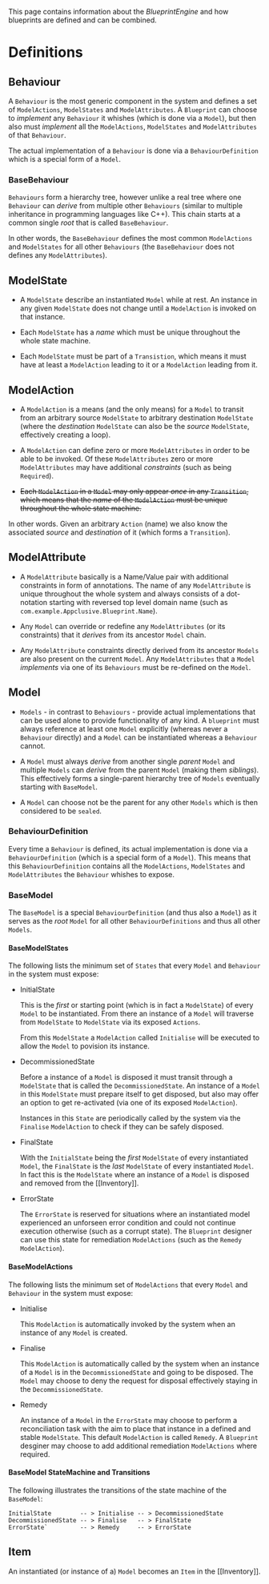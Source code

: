 This page contains information about the *BlueprintEngine* and how blueprints are defined and can be combined.

# Definitions

## Behaviour

A `Behaviour` is the most generic component in the system and defines a set of `ModelActions`, `ModelStates` and `ModelAttributes`. A `Blueprint` can choose to *implement* any `Behaviour` it whishes (which is done via a `Model`), but then also must *implement* all the `ModelActions`, `ModelStates` and `ModelAttributes` of that `Behaviour`.

The actual implementation of a `Behaviour` is done via a `BehaviourDefinition` which is a special form of a `Model`.

### BaseBehaviour

`Behaviours` form a hierarchy tree, however unlike a real tree where one `Behaviour` can *derive* from multiple other `Behaviours` (similar to multiple inheritance in programming languages like C++). This chain starts at a common single *root* that is called `BaseBehaviour`. 

In other words, the `BaseBehaviour` defines the most common `ModelActions` and `ModelStates` for all other `Behaviours` (the `BaseBehaviour` does not defines any `ModelAttributes`).

## ModelState

* A `ModelState` describe an instantiated `Model` while at rest. An instance in any given `ModelState` does not change until a `ModelAction` is invoked on that instance.

* Each `ModelState` has a *name* which must be unique throughout the whole state machine.

* Each `ModelState` must be part of a `Transistion`, which means it must have at least a `ModelAction` leading to it or a `ModelAction` leading from it.

## ModelAction

* A `ModelAction` is a means (and the only means) for a `Model` to transit from an arbitrary source `ModelState` to arbitrary destination `ModelState` (where the *destination* `ModelState` can also be the *source* `ModelState`, effectively creating a loop). 

* A `ModelAction` can define zero or more `ModelAttributes` in order to be able to be invoked. Of these `ModelAttributes` zero or more `ModelAttributes` may have additional *constraints* (such as being `Required`).

* ~~Each `ModelAction` in a `Model` may only appear *once* in any `Transition`, which means that the *name* of the `ModelAction` must be unique throughout the whole state machine.~~

In other words. Given an arbitrary `Action` (name) we also know the associated *source* and *destination* of it (which forms a `Transition`).

## ModelAttribute

* A `ModelAttribute` basically is a Name/Value pair with additional constraints in form of annotations. The name of any `ModelAttribute` is unique throughout the whole system and always consists of a dot-notation starting with reversed top level domain name (such as `com.example.Appclusive.Blueprint.Name`).

* Any `Model` can override or redefine any `ModelAttributes` (or its constraints) that it *derives* from its ancestor `Model` chain.

* Any `ModelAttribute` constraints directly derived from its ancestor `Models` are also present on the current `Model`. Any `ModelAttributes` that a `Model` *implements* via one of its `Behaviours` must be re-defined on the `Model`.

## Model

* `Models` - in contrast to `Behaviours` - provide actual implementations that can be used alone to provide functionality of any kind. A `blueprint` must always reference at least one `Model` explicitly (whereas never a `Behaviour` directly) and a `Model` can be instantiated whereas a `Behaviour` cannot.

* A `Model` must always *derive* from another single *parent* `Model` and multiple `Models` can *derive* from the parent `Model` (making them *siblings*). This effectively forms a single-parent hierarchy tree of `Models` eventually starting with `BaseModel`.

* A `Model` can choose not be the parent for any other `Models` which is then considered to be `sealed`.

### BehaviourDefinition

Every time a `Behaviour` is defined, its actual implementation is done via a `BehaviourDefinition` (which is a special form of a `Model`). This means that this `BehaviourDefinition` contains all the `ModelActions`, `ModelStates` and `ModelAttributes` the `Behaviour` whishes to expose.

### BaseModel

The `BaseModel` is a special `BehaviourDefinition` (and thus also a `Model`) as it serves as the *root* `Model` for all other `BehaviourDefinitions` and thus all other `Models`.

#### BaseModelStates

The following lists the minimum set of `States` that every `Model` and `Behaviour` in the system must expose:

* InitialState

  This is the *first* or starting point (which is in fact a `ModelState`) of every `Model` to be instantiated. From there an instance of a `Model` will traverse from `ModelState` to `ModelState` via its exposed `Actions`.

  From this `ModelState` a `ModelAction` called `Initialise` will be executed to allow the `Model` to povision its instance.

* DecommissionedState

  Before a instance of a `Model` is disposed it must transit through a `ModelState` that is called the `DecommissionedState`. An instance of a `Model` in this `ModelState` must prepare itself to get disposed, but also may offer an option to get re-activated (via one of its exposed `ModelAction`).

  Instances in this `State` are periodically called by the system via the `Finalise` `ModelAction` to check if they can be safely disposed.

* FinalState

  With the `InitialState` being the *first* `ModelState` of every instantiated `Model`, the `FinalState` is the *last* `ModelState` of every instantiated `Model`. In fact this is the `ModelState` where an instance of a `Model` is disposed and removed from the [[Inventory]].

* ErrorState

  The `ErrorState` is reserved for situations where an instantiated model experienced an unforseen error condition and could not continue execution otherwise (such as a corrupt state). The `Blueprint` designer can use this state for remediation `ModelActions` (such as the `Remedy` `ModelAction`).


#### BaseModelActions

The following lists the minimum set of `ModelActions` that every `Model` and `Behaviour` in the system must expose:

* Initialise

  This `ModelAction` is automatically invoked by the system when an instance of any `Model` is created.

* Finalise

  This `ModelAction` is automatically called by the system when an instance of a `Model` is in the `DecommissionedState` and going to be disposed. The `Model` may choose to deny the request for disposal effectively staying in the `DecommissionedState`.

* Remedy

  An instance of a `Model` in the `ErrorState` may choose to perform a reconciliation task with the aim to place that instance in a defined and stable `ModelState`. This default `ModelAction` is called `Remedy`. A `Blueprint` desginer may choose to add additional remediation `ModelActions` where required.

#### BaseModel StateMachine and Transitions

The following illustrates the transitions of the state machine of the `BaseModel`:

```
InitialState        -- > Initialise -- > DecommissionedState
DecommissionedState -- > Finalise   -- > FinalState
ErrorState`         -- > Remedy     -- > ErrorState
```

## Item

An instantiated (or instance of a) `Model` becomes an `Item` in the [[Inventory]].
